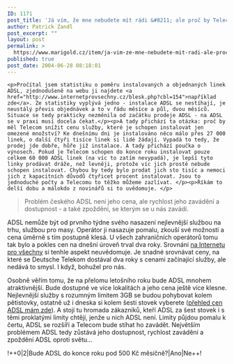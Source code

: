 ```yaml
---
ID: 1171
post_title: 'Já vím, že mne nebudete mít rádi &#8211; ale proč by Telecom měl zlevnit ADSL&#8230;?'
author: Patrick Zandl
post_excerpt: ""
layout: post
permalink: >
  https://www.marigold.cz/item/ja-vim-ze-mne-nebudete-mit-radi-ale-proc-by-telecom-mel-zlevnit-adsl
published: true
post_date: 2004-06-28 08:18:01
---
```

	<p>Pročítal jsem statistiku o poměru instalovaných a objednaných linek ADSL, zjednodušeně na webu ji najdete <a href="http://www.internetprovsechny.cz/blesk.php?cbl=154">například zde</a>. Ze statistiky vyplývá jedno - instalace ADSL se nestíhají, je neustálý převis objednávek a to v řádu měsíce a půl, dvou měsíců. Situace se tedy prakticky nezměnila od začátku prodeje ADSL - na ADSL se v praxi musí docela čekat.</p><p>A tady přichází ta otázka: proč by měl Telecom snížit cenu služby, které je schopen instalovat jen omezené množství? Ke dnešnímu dni je instalováno něco málo přes 27 000 linek, o další čtyři tisíce linek si lidé žádají. Vypadá to tedy, že prodej jde dobře, hůře již instalace. A tady přichází poučka o výnosech. Pokud je Telecom schopen do konce roku instalovat pouze celkem 60 000 ADSL linek (na víc to zatím nevypadá), je lepší tyto linky prodávat dráže, než levněji, protože víc jich prostě nebude schopen instalovat. Chybou by tedy bylo prodat jich sto tisíc a nemoci jich z kapacitních důvodů čtyřicet procent instalovat. Jsou to jednoduché počty a Telecomu to těžko můžeme zazlívat. </p><p>Říkám to delší dobu a málokdo z novinářů si to uvědomuje. </p>
<blockquote dir="ltr" style="MARGIN-RIGHT: 0px"><p>Problém českého ADSL není jeho cena, ale rychlost jeho zavádění a dostupnost - a také zpoždění, se kterým se u nás zavádí. </p></blockquote>
<p>ADSL nemůže být od prvního týdne svého nasazení nejlevnější službou na trhu, službou pro masy. Operátor ji nasazuje pomalu, zkouší své možnosti a cena úměrně s tím postupně klesá. U všech zahraničních operátorů tomu tak bylo a pokles cen na dnešní úroveň trval dva roky. Srovnání <a href="http://www.internetprovsechny.cz/world.php">na Internetu pro všechny</a> si tenhle aspekt neuvědomuje. Je snadné srovnávat ceny, na které se Deutsche Telekom dostával dva roky s cenami začínající služby, ale nedává to smysl. I když, bohužel pro nás. </p><p>Osobně věřím tomu, že na přelomu letošního roku bude ADSL mnohem atraktivnější. Bude dostupné ve více lokalitách a jeho cena ještě více klesne. Nejlevnější služby s rozumným limitem 3GB se budou pohybovat kolem pětistovky, ostatně už i dneska si kolem šesti stovek vyberete (<a href="http://beta.marigold.cz/adsl?razeni=cena">přehled cen ADSL mám zde</a>). A stojí tu hromada zákazníků, kteří ADSL za šest stovek i s těmi proklatými limity chtějí, jenže u nich ADSL není. Limity půjdou pomalu k čertu, ADSL se rozšíří a Telecom bude stíhat ho zavádět. Největším problémem ADSL tedy zůstává jeho dostupnost, rychlost zavádění a zpoždění ADSL oproti světu...</p>
!++0|2|Bude ADSL do konce roku pod 500 Kč měsíčně?|Ano|Ne++!
</p>